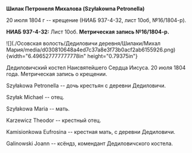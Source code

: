 **Шилак Петронеля Михалова (Szyłakowna Petronella)**

20 июля 1804 г -- крещение (НИАБ 937-4-32, лист 10об, №16/1804-р).

**НИАБ 937-4-32:** Лист 10об. **Метрическая запись №16/1804-р.**

![](./Осовская волость/Дедиловичи деревня/Шилаки/Михал Мария/media/d030810648a4ed7c37a8e3f73b0acf2ab6155926.png){width="6.496527777777778in"
height="0.79375in"}

Дедиловичский костел Наисвятейшего Сердца Иисуса. 20 июля 1804 года.
Метрическая запись о крещении.

Szyłakowa Petronella -- дочь крестьян с деревни Дедиловичи.

Szyłak Michael -- отец.

Szyłakowa Maria -- мать.

Karzewicz Theodor -- крестный отец.

Kamisionkowa Eufrosina -- крестная мать, с деревни Дедиловичи.

Galinowski Joann -- ксёндз, комендант Дедиловичского костела.
